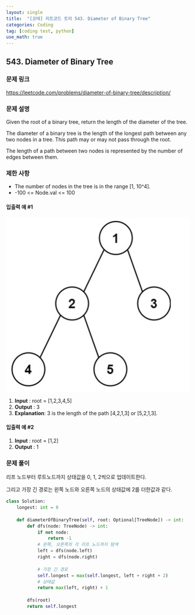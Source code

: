 ```yaml
---
layout: single
title:  "[코테] 리트코드 트리 543. Diameter of Binary Tree"
categories: Coding
tag: [coding test, python]
use_math: true
---
```


## 543. Diameter of Binary Tree
### 문제 링크
<https://leetcode.com/problems/diameter-of-binary-tree/description/>

### 문제 설명
Given the root of a binary tree, return the length of the diameter of the tree.

The diameter of a binary tree is the length of the longest path between any two nodes in a tree. This path may or may not pass through the root.

The length of a path between two nodes is represented by the number of edges between them.

### 제한 사항
- The number of nodes in the tree is in the range [1, 10^4].
- -100 <= Node.val <= 100

#### 입출력 예 #1 
![그림1](/images/20240420_4.png)
1. **Input** : root = [1,2,3,4,5]
2. **Output** : 3
3. **Explanation**: 3 is the length of the path [4,2,1,3] or [5,2,1,3].

#### 입출력 예 #2
1. **Input** : root = [1,2]
2. **Output** : 1

### 문제 풀이
리프 노드부터 루트노드까지 상태값을 0, 1, 2씩으로 업데이트한다.

그리고 가장 긴 경로는 왼쪽 노드와 오른쪽 노드의 상태값에 2를 더한값과 같다.


```python
class Solution:
    longest: int = 0

    def diameterOfBinaryTree(self, root: Optional[TreeNode]) -> int:
        def dfs(node: TreeNode) -> int:
            if not node:
                return -1
            # 왼쪽, 오른쪽의 각 리프 노드까지 탐색
            left = dfs(node.left)
            right = dfs(node.right)

            # 가장 긴 경로
            self.longest = max(self.longest, left + right + 2)
            # 상태값
            return max(left, right) + 1

        dfs(root)
        return self.longest
```
